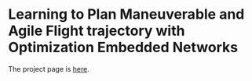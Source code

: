 # Learning to Plan Maneuverable and Agile Flight trajectory with Optimization Embedded Networks

The project page is [here](https://zju-fast-lab.github.io/e2e_opt/).
